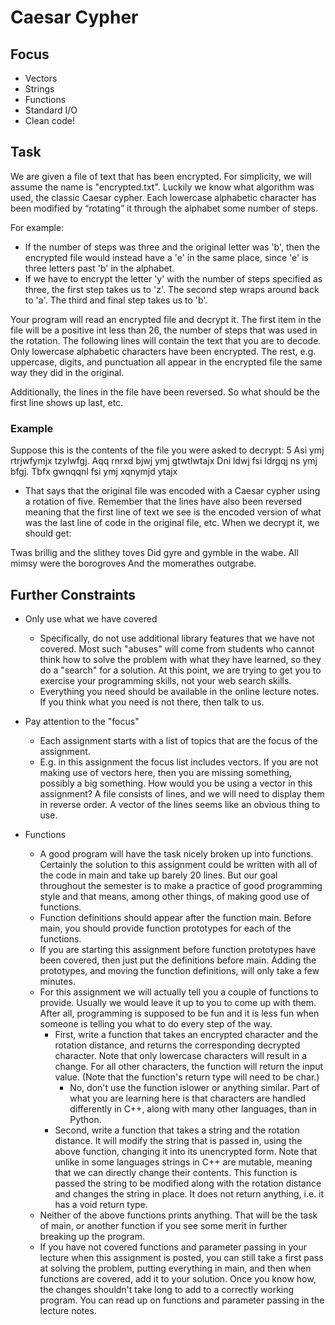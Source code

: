 # Caesar Cypher

## Focus
- Vectors
- Strings
- Functions
- Standard I/O
- Clean code!

## Task
We are given a file of text that has been encrypted. For simplicity, we will assume the name is "encrypted.txt". Luckily we know what algorithm was used, the classic Caesar cypher. Each lowercase alphabetic character has been modified by “rotating” it through the alphabet some number of steps.

For example:
- If the number of steps was three and the original letter was 'b', then the encrypted file would instead have a 'e' in the same place, since 'e' is three letters past 'b' in the alphabet.
- If we have to encrypt the letter 'y' with the number of steps specified as three, the first step takes us to 'z'. The second step wraps around back to 'a'. The third and final step takes us to 'b'.

Your program will read an encrypted file and decrypt it. The first item in the file will be a positive int less than 26, the number of steps that was used in the rotation. The following lines will contain the text that you are to decode. Only lowercase alphabetic characters have been encrypted. The rest, e.g. uppercase, digits, and punctuation all appear in the encrypted file the same way they did in the original.

Additionally, the lines in the file have been reversed. So what should be the first line shows up last, etc.

### Example
Suppose this is the contents of the file you were asked to decrypt:
5
Asi ymj rtrjwfymjx tzylwfgj.
Aqq rnrxd bjwj ymj gtwtlwtajx
Dni ldwj fsi ldrgqj ns ymj bfgj.
Tbfx gwnqqnl fsi ymj xqnymjd ytajx
- That says that the original file was encoded with a Caesar cypher using a rotation of five. Remember that the lines have also been reversed meaning that the first line of text we see is the encoded version of what was the last line of code in the original file, etc. When we decrypt it, we should get:

Twas brillig and the slithey toves
Did gyre and gymble in the wabe.
All mimsy were the borogroves
And the momerathes outgrabe.

## Further Constraints
- Only use what we have covered
    - Specifically, do not use additional library features that we have not covered. Most such "abuses" will come from students who cannot think how to solve the problem with what they have learned, so they do a "search" for a solution. At this point, we are trying to get you to exercise your programming skills, not your web search skills.
    - Everything you need should be available in the online lecture notes. If you think what you need is not there, then talk to us.

- Pay attention to the "focus"
    - Each assignment starts with a list of topics that are the focus of the assignment.
    - E.g. in this assignment the focus list includes vectors. If you are not making use of vectors here, then you are missing something, possibly a big something. How would you be using a vector in this assignment? A file consists of lines, and we will need to display them in reverse order. A vector of the lines seems like an obvious thing to use.

- Functions
    - A good program will have the task nicely broken up into functions. Certainly the solution to this assignment could be written with all of the code in main and take up barely 20 lines. But our goal throughout the semester is to make a practice of good programming style and that means, among other things, of making good use of functions.
    - Function definitions should appear after the function main. Before main, you should provide function prototypes for each of the functions.
    - If you are starting this assignment before function prototypes have been covered, then just put the definitions before main. Adding the prototypes, and moving the function definitions, will only take a few minutes.
    - For this assignment we will actually tell you a couple of functions to provide. Usually we would leave it up to you to come up with them. After all, programming is supposed to be fun and it is less fun when someone is telling you what to do every step of the way.
        - First, write a function that takes an encrypted character and the rotation distance, and returns the corresponding decrypted character. Note that only lowercase characters will result in a change. For all other characters, the function will return the input value. (Note that the function's return type will need to be char.)
            - No, don't use the function islower or anything similar. Part of what you are learning here is that characters are handled differently in C++, along with many other languages, than in Python.
        - Second, write a function that takes a string and the rotation distance. It will modify the string that is passed in, using the above function, changing it into its unencrypted form. Note that unlike in some languages strings in C++ are mutable, meaning that we can directly change their contents. This function is passed the string to be modified along with the rotation distance and changes the string in place. It does not return anything, i.e. it has a void return type.
    - Neither of the above functions prints anything. That will be the task of main, or another function if you see some merit in further breaking up the program.
    - If you have not covered functions and parameter passing in your lecture when this assignment is posted, you can still take a first pass at solving the problem, putting everything in main, and then when functions are covered, add it to your solution. Once you know how, the changes shouldn't take long to add to a correctly working program. You can read up on functions and parameter passing in the lecture notes.
